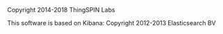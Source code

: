 
Copyright 2014-2018 ThingSPIN Labs

This software is based on Kibana: 
Copyright 2012-2013 Elasticsearch BV

